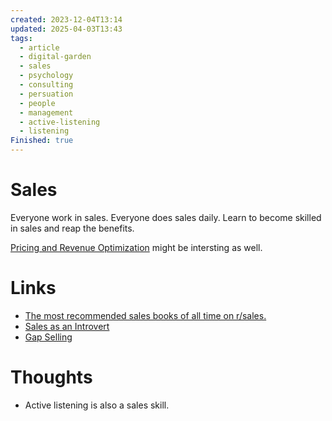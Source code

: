 ```yaml
---
created: 2023-12-04T13:14
updated: 2025-04-03T13:43
tags:
  - article
  - digital-garden
  - sales
  - psychology
  - consulting
  - persuation
  - people
  - management
  - active-listening
  - listening
Finished: true
---
```


# Sales
Everyone work in sales. Everyone does sales daily. Learn to become skilled in sales and reap the benefits. 


[Pricing and Revenue Optimization](../Books/Book%20Reviews/Machine%20Learning/Modeling/Pricing%20and%20Revenue%20Optimization.md) might be intersting as well. 

# Links
- [The most recommended sales books of all time on r/sales.](https://www.reddit.com/r/sales/comments/54rakg/the_most_recommended_sales_books_of_all_time_from/)
- [Sales as an Introvert](https://shwin.co/blog/hacking-sales-as-an-introvert)
- [Gap Selling](../Books/Book%20Reviews/Work/Sales/Gap%20Selling.md)

# Thoughts 
- Active listening is also a sales skill. 


